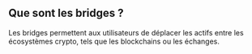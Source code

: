 ## Que sont les bridges ?

Les bridges permettent aux utilisateurs de déplacer les actifs entre les écosystèmes crypto, tels que les blockchains ou les échanges.